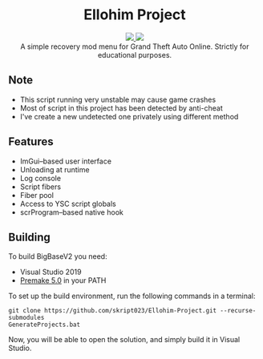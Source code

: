<h1 align="center">Ellohim Project</h1>
<p align="center">
  <a href="https://github.com/skript023/Ellohim-Project/blob/main/LICENSE">
    <img src="https://img.shields.io/github/license/skript023/Ellohim-Project.svg?style=flat-square"/>
   </a>
  <a href="https://github.com/skript023/Ellohim-Project/actions">
      <img src="https://img.shields.io/github/workflow/status/skript023/Ellohim-Project/CI/main?style=flat-square"/>
   </a>
  <br>
  A simple recovery mod menu for Grand Theft Auto Online.
  Strictly for educational purposes.
</p>

## Note
* This script running very unstable may cause game crashes
* Most of script in this project has been detected by anti-cheat
* I've create a new undetected one privately using different method

## Features
* ImGui–based user interface
* Unloading at runtime
* Log console
* Script fibers
* Fiber pool
* Access to YSC script globals
* scrProgram–based native hook

## Building
To build BigBaseV2 you need:
* Visual Studio 2019
* [Premake 5.0](https://premake.github.io/download.html) in your PATH

To set up the build environment, run the following commands in a terminal:
```dos
git clone https://github.com/skript023/Ellohim-Project.git --recurse-submodules
GenerateProjects.bat
```
Now, you will be able to open the solution, and simply build it in Visual Studio.
